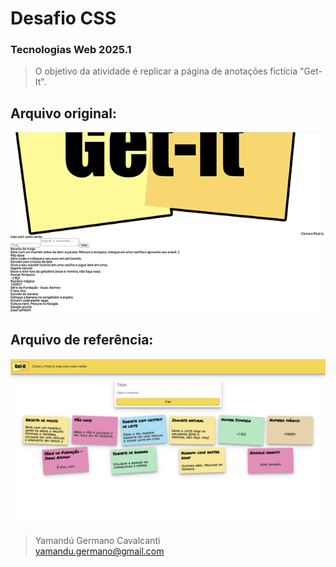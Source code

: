 # Desafio CSS
### Tecnologias Web 2025.1

> O objetivo da atividade é replicar a página de anotações fictícia "Get-It".

## Arquivo original:
![Imagem original](https://github.com/YamanduGermano/Desafio-CSS-TechWeb/blob/d0b22855bd5621813b20c9bfb0494a9143875192/original.png)

## Arquivo de referência:
![Imagem de referência](https://github.com/YamanduGermano/Desafio-CSS-TechWeb/blob/d0b22855bd5621813b20c9bfb0494a9143875192/referencia.png)

> Yamandú Germano Cavalcanti\
yamandu.germano@gmail.com